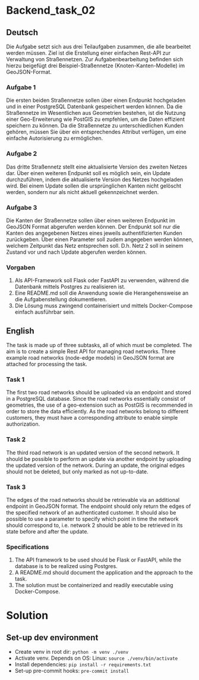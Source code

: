# Backend_task_02

## Deutsch

Die Aufgabe setzt sich aus drei Teilaufgaben zusammen, die alle bearbeitet werden müssen. Ziel ist die Erstellung einer einfachen Rest-API zur Verwaltung von Straßennetzen. Zur Aufgabenbearbeitung befinden sich hierzu beigefügt drei Beispiel-Straßennetze (Knoten-Kanten-Modelle) im GeoJSON-Format.

### Aufgabe 1

Die ersten beiden Straßennetze sollen über einen Endpunkt hochgeladen und in einer PostgreSQL Datenbank gespeichert werden können. Da die Straßennetze im Wesentlichen aus Geometrien bestehen, ist die Nutzung einer Geo-Erweiterung wie PostGIS zu empfehlen, um die Daten effizient speichern zu können. Da die Straßennetze zu unterschiedlichen Kunden gehören, müssen Sie über ein entsprechendes Attribut verfügen, um eine einfache Autorisierung zu ermöglichen.

### Aufgabe 2

Das dritte Straßennetz stellt eine aktualisierte Version des zweiten Netzes dar. Über einen weiteren Endpunkt soll es möglich sein, ein Update durchzuführen, indem die aktualisierte Version des Netzes hochgeladen wird. Bei einem Update sollen die ursprünglichen Kanten nicht gelöscht werden, sondern nur als nicht aktuell gekennzeichnet werden.

### Aufgabe 3

Die Kanten der Straßennetze sollen über einen weiteren Endpunkt im GeoJSON Format abgerufen werden können. Der Endpunkt soll nur die Kanten des angegebenen Netzes eines jeweils authentifizierten Kunden zurückgeben. Über einen Parameter soll zudem angegeben werden können, welchem Zeitpunkt das Netz entsprechen soll. D.h. Netz 2 soll in seinem Zustand vor und nach Update abgerufen werden können.

### Vorgaben

1. Als API-Framework soll Flask oder FastAPI zu verwenden, während die Datenbank mittels Postgres zu realisieren ist.
2. Eine README.md soll die Anwendung sowie die Herangehensweise an die Aufgabenstellung dokumentieren.
3. Die Lösung muss zwingend containerisiert und mittels Docker-Compose einfach ausführbar sein.

## English

The task is made up of three subtasks, all of which must be completed. The aim is to create a simple Rest API for managing road networks. Three example road networks (node-edge models) in GeoJSON format are attached for processing the task.

### Task 1

The first two road networks should be uploaded via an endpoint and stored in a PostgreSQL database. Since the road networks essentially consist of geometries, the use of a geo-extension such as PostGIS is recommended in order to store the data efficiently. As the road networks belong to different customers, they must have a corresponding attribute to enable simple authorization.

### Task 2

The third road network is an updated version of the second network. It should be possible to perform an update via another endpoint by uploading the updated version of the network. During an update, the original edges should not be deleted, but only marked as not up-to-date.

### Task 3

The edges of the road networks should be retrievable via an additional endpoint in GeoJSON format. The endpoint should only return the edges of the specified network of an authenticated customer. It should also be possible to use a parameter to specify which point in time the network should correspond to, i.e. network 2 should be able to be retrieved in its state before and after the update.

### Specifications

1. The API framework to be used should be Flask or FastAPI, while the database is to be realized using Postgres.
2. A README.md should document the application and the approach to the task.
3. The solution must be containerized and readily executable using Docker-Compose.

# Solution
## Set-up dev environment
- Create venv in root dir: `python -m venv ./venv`
- Activate venv. Depends on OS: Linux: `source ./venv/bin/activate`
- Install dependencies:  `pip install -r requirements.txt`
- Set-up pre-commit hooks: `pre-commit install`
